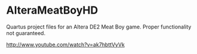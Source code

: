 AlteraMeatBoyHD
===============

Quartus project files for an Altera DE2 Meat Boy game. Proper functionality not guaranteed.

http://www.youtube.com/watch?v=ak7hbttVyVk
